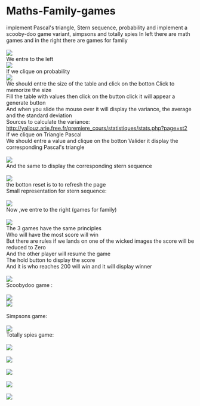 # Maths-Family-games
implement Pascal's triangle, Stern sequence,  probability and  implement a scooby-doo game variant, simpsons and totally spies
In left there are  math games and in the right there are games for family<br /><br />
![](Images/acceuil.png)<br />
We entre to the left <br />
![](Images/Game1)<br />
If we clique on probability<br />
![](Images/Probabilité.png)<br />
We should entre the size of the table and click on the botton Click to memorize the size <br />
Fill the table with values then click on the button click it will appear a generate button <br />
And when you slide the mouse over it will display the variance, the average and the standard deviation <br />
Sources to calculate the variance:<br />
http://yallouz.arie.free.fr/premiere_cours/statistiques/stats.php?page=st2 <br />
If we clique on Triangle Pascal <br />
We should entre a value and clique on the botton Valider it display the corresponding Pascal's triangle <br /> <br />
![](Images/Pascal.png)<br />
And the same to display the corresponding stern sequence <br /><br />
![](Images/Suite_stern.png)<br />
the botton reset is to to refresh the page <br />
Small representation for stern sequence: <br /><br />
![](f9b6148f-19ce-4c4a-9a4e-89fa7f1d86cb.png.960x960_q85.png)<br />
Now ,we entre to the right (games for family) <br /><br />
![](Images/Game2.png)<br />
The 3 games have the same principles <br />
Who will have the most score will win <br />
But there are rules if we lands on one of the wicked images the score will be reduced to Zero <br />
And the other player will resume the game <br />
The hold button to display the score <br />
And it is who reaches 200 will win and it will display winner <br /><br />
![](Images/winner.png)<br />
Scoobydoo game :<br /><br />
![](Images/scoobi1.png)<br />
![](Images/scoobi3.png)<br /><br />
Simpsons game:<br /><br />
![](Images/simpsons.png)<br />
Totally spies game:<br /><br />
![](Images/spies2.png)<br /><br />
![](Images/spies3.png)<br /><br />
![](Images/spies4.png)<br /><br />
![](Images/spies5.png)<br /><br />
![](Images/spies1.png)<br /><br />





